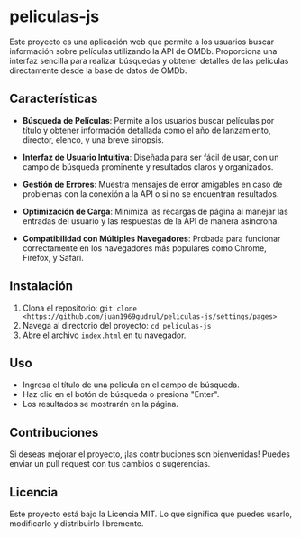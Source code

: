 # peliculas-js

Este proyecto es una aplicación web que permite a los usuarios buscar información sobre películas utilizando la API de OMDb. Proporciona una interfaz sencilla para realizar búsquedas y obtener detalles de las películas directamente desde la base de datos de OMDb.

## Características
- **Búsqueda de Películas**: Permite a los usuarios buscar películas por título y obtener información detallada como el año de lanzamiento, director, elenco, y una breve sinopsis. 

- **Interfaz de Usuario Intuitiva**: Diseñada para ser fácil de usar, con un campo de búsqueda prominente y resultados claros y organizados.

- **Gestión de Errores**: Muestra mensajes de error amigables en caso de problemas con la conexión a la API o si no se encuentran resultados.

- **Optimización de Carga**: Minimiza las recargas de página al manejar las entradas del usuario y las respuestas de la API de manera asíncrona.

- **Compatibilidad con Múltiples Navegadores**: Probada para funcionar correctamente en los navegadores más populares como Chrome, Firefox, y Safari.

## Instalación
1. Clona el repositorio: g`it clone <https://github.com/juan1969gudrul/peliculas-js/settings/pages>`
2. Navega al directorio del proyecto: `cd peliculas-js`
3. Abre el archivo `index.html` en tu navegador.

## Uso
- Ingresa el título de una película en el campo de búsqueda.
- Haz clic en el botón de búsqueda o presiona "Enter".
- Los resultados se mostrarán en la página.

## Contribuciones

Si deseas mejorar el proyecto, ¡las contribuciones son bienvenidas! Puedes enviar un pull request con tus cambios o sugerencias.

## Licencia
Este proyecto está bajo la Licencia MIT.
Lo que significa que puedes usarlo, modificarlo y distribuirlo libremente.

